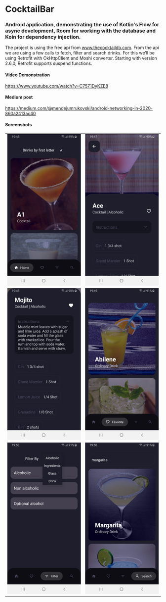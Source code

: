 # CocktailBar
### Android application, demonstrating the use of Kotlin's Flow for async development, Room for working with the database and Koin for dependency injection.
The project is using the free api from www.thecocktaildb.com. From the api we are using a few calls to fetch, filter and search drinks. For this we’ll be using Retrofit with OkHttpClient and Moshi converter. Starting with version 2.6.0, Retrofit supports suspend functions.

#### **Video Demonstration**
https://www.youtube.com/watch?v=C7571DyKZE8

#### **Medium post**
https://medium.com/@mendejumrukovski/android-networking-in-2020-860a2413ac40

#### **Screenshots**
| | |
| --- | --- |
| <img src="images/cocktailbar_sc1.jpg" width="250"> | <img src="images/cocktailbar_sc2.jpg" width="250"> |
| <img src="images/cocktailbar_sc3.jpg" width="250"> | <img src="images/cocktailbar_sc4.jpg" width="250"> |
| <img src="images/cocktailbar_sc5.jpg" width="250"> | <img src="images/cocktailbar_sc6.jpg" width="250"> |
